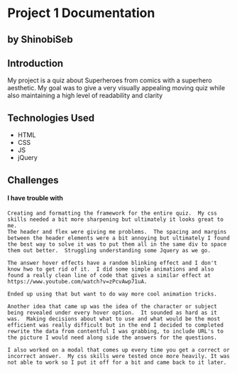 # Project 1 Documentation
## by ShinobiSeb


## Introduction

My project is a quiz about Superheroes from comics with a superhero aesthetic.  My goal was to give a very visually appealing moving quiz while also maintaining a high level of readability and clarity

## Technologies Used

- HTML
- CSS
- JS
- jQuery

## Challenges

#### I have trouble with 
    Creating and formatting the framework for the entire quiz.  My css skills needed a bit more sharpening but ultimately it looks great to me.
    The header and flex were giving me problems.  The spacing and margins between the header elements were a bit annoying but ultimately I found the best way to solve it was to put them all in the same div to space them out better.  Struggling understanding some Jquery as we go.

    The answer hover effects have a random blinking effect and I don't know hwo to get rid of it.  I did some simple animations and also found a really clean line of code that gives a similar effect at https://www.youtube.com/watch?v=zPcvAwp71uA.

    Ended up using that but want to do way more cool animation tricks.

    Another idea that came up was the idea of the character or subject being revealed under every hover option.  It sounded as hard as it was.  Making decisions about what to use and what would be the most efficient was really difficult but in the end I decided to completed rewrite the data from contentful I was grabbing, to include URL's to the picture I would need along side the answers for the questions. 

    I also worked on a modal that comes up every time you get a correct or incorrect answer.  My css skills were tested once more heavily. It was not able to work so I put it off for a bit and came back to it later.

